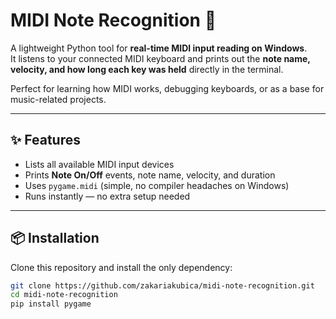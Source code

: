 # MIDI Note Recognition 🎹  

A lightweight Python tool for **real-time MIDI input reading on Windows**.  
It listens to your connected MIDI keyboard and prints out the **note name, velocity, and how long each key was held** directly in the terminal.  

Perfect for learning how MIDI works, debugging keyboards, or as a base for music-related projects.  

---

## ✨ Features
- Lists all available MIDI input devices  
- Prints **Note On/Off** events, note name, velocity, and duration  
- Uses `pygame.midi` (simple, no compiler headaches on Windows)  
- Runs instantly — no extra setup needed  

---

## 📦 Installation

Clone this repository and install the only dependency:

```bash
git clone https://github.com/zakariakubica/midi-note-recognition.git
cd midi-note-recognition
pip install pygame
